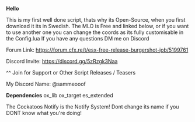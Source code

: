 **Hello**

This is my first well done script, thats why its Open-Source, when you first download it its in Swedish.
The MLO is Free and linked below, or if you want to use another one you can change the coords as its fully customisable in the Config.lua
If you have any questions DM me on Discord

Forum Link: https://forum.cfx.re/t/esx-free-release-burgershot-job/5199761

Discord Invite: https://discord.gg/5zRzgk3Naa

^^
Join for Support or Other Script Releases / Teasers

My Discord Name: @sammeooof

**Dependencies**
ox_lib
ox_target
es_extended


The Cockatoos Notify is the Notify System! Dont change its name if you DONT know what you're doing!
